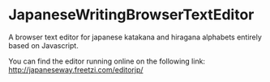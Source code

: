 JapaneseWritingBrowserTextEditor
================================

A browser text editor for japanese katakana and hiragana alphabets entirely based on Javascript.

You can find the editor running online on the following link:
http://japaneseway.freetzi.com/editorjp/
